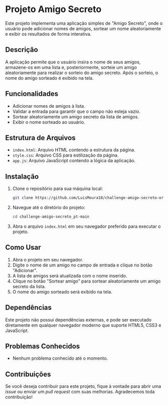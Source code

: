# Projeto Amigo Secreto

Este projeto implementa uma aplicação simples de "Amigo Secreto", onde o usuário pode adicionar nomes de amigos, sortear um nome aleatoriamente e exibir os resultados de forma interativa.

## Descrição

A aplicação permite que o usuário insira o nome de seus amigos, armazene-os em uma lista e, posteriormente, sorteie um amigo aleatoriamente para realizar o sorteio do amigo secreto. Após o sorteio, o nome do amigo sorteado é exibido na tela.

## Funcionalidades

- Adicionar nomes de amigos à lista.
- Validar a entrada para garantir que o campo não esteja vazio.
- Sortear aleatoriamente um amigo secreto da lista de amigos.
- Exibir o nome sorteado ao usuário.

## Estrutura de Arquivos

- `index.html`: Arquivo HTML contendo a estrutura da página.
- `style.css`: Arquivo CSS para estilização da página.
- `app.js`: Arquivo JavaScript contendo a lógica da aplicação.

## Instalação

1. Clone o repositório para sua máquina local:
    ```bash
    git clone https://github.com/LuisMoura18/challenge-amigo-secreto-oracle.git
    ```

2. Navegue até o diretório do projeto:
    ```bash
    cd challenge-amigo-secreto_pt-main
    ```

3. Abra o arquivo `index.html` em seu navegador preferido para executar o projeto.

## Como Usar

1. Abra o projeto em seu navegador.
2. Digite o nome de um amigo no campo de entrada e clique no botão "Adicionar".
3. A lista de amigos será atualizada com o nome inserido.
4. Clique no botão "Sortear amigo" para sortear aleatoriamente um amigo secreto da lista.
5. O nome do amigo sorteado será exibido na tela.

## Dependências

Este projeto não possui dependências externas, e pode ser executado diretamente em qualquer navegador moderno que suporte HTML5, CSS3 e JavaScript.

## Problemas Conhecidos

- Nenhum problema conhecido até o momento.

## Contribuições

Se você deseja contribuir para este projeto, fique à vontade para abrir uma *issue* ou enviar um *pull request* com suas melhorias. Agradecemos toda contribuição!
